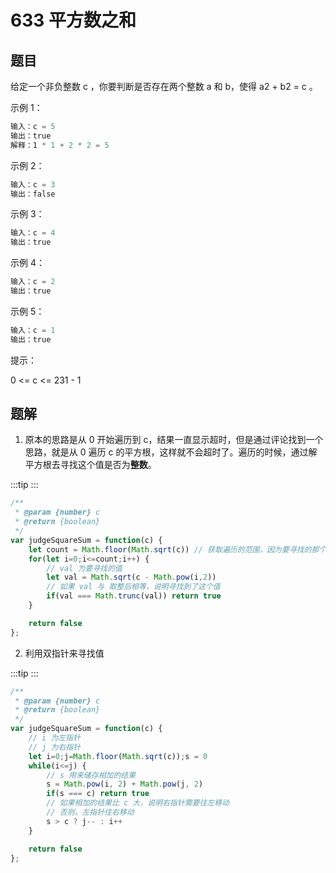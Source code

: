 # 633 平方数之和

## 题目
给定一个非负整数 c ，你要判断是否存在两个整数 a 和 b，使得 a2 + b2 = c 。

 

示例 1：
```js
输入：c = 5
输出：true
解释：1 * 1 + 2 * 2 = 5
```
示例 2：
```js
输入：c = 3
输出：false
```
示例 3：
```js
输入：c = 4
输出：true
```
示例 4：
```js
输入：c = 2
输出：true
```
示例 5：
```js
输入：c = 1
输出：true
```

提示：

0 <= c <= 231 - 1

## 题解

1. 原本的思路是从 0 开始遍历到 c，结果一直显示超时，但是通过评论找到一个思路，就是从 0 遍历 c 的平方根，这样就不会超时了。遍历的时候，通过解平方根去寻找这个值是否为**整数**。

:::tip
<runtime :list="[68, 99.62, 37.5, 28.77]" />
:::

```js
/**
 * @param {number} c
 * @return {boolean}
 */
var judgeSquareSum = function(c) {
    let count = Math.floor(Math.sqrt(c)) // 获取遍历的范围，因为要寻找的那个值肯定不会超过 c 的平方根
    for(let i=0;i<=count;i++) {
        // val 为要寻找的值
        let val = Math.sqrt(c - Math.pow(i,2))
        // 如果 val 与 取整后相等，说明寻找到了这个值
        if(val === Math.trunc(val)) return true
    }

    return false
};
```

<situation>
    <template v-slot:time>
        `O(根号n)`，遍历从 0 到 c的平方根
    </template>
    <template v-slot:space>
        `O(1)`，使用了两个变量来储存值
    </template>
    <template v-slot:good>
        较早的获取到值，则直接退出遍历
    </template>
    <template v-slot:bad>
        没有找到值，那么需要遍历结束
    </template>
</situation>

2. 利用双指针来寻找值

:::tip
<runtime :list="[96, 46.74, 39.1, 19.18]" />
:::


```js
/**
 * @param {number} c
 * @return {boolean}
 */
var judgeSquareSum = function(c) {
    // i 为左指针
    // j 为右指针
    let i=0;j=Math.floor(Math.sqrt(c));s = 0
    while(i<=j) {
        // s 用来储存相加的结果
        s = Math.pow(i, 2) + Math.pow(j, 2)
        if(s === c) return true
        // 如果相加的结果比 c 大，说明右指针需要往左移动
        // 否则，左指针往右移动
        s > c ? j-- : i++
    }

    return false
};
```

<situation>
    <template v-slot:time>
        `O(n)`，一个 while循环
    </template>
    <template v-slot:space>
        `O(1)`，使用了三个变量来储存值
    </template>
    <template v-slot:good>
        较早的获取到值，则直接退出遍历
    </template>
    <template v-slot:bad>
        没有找到值，那么需要遍历结束
    </template>
</situation>